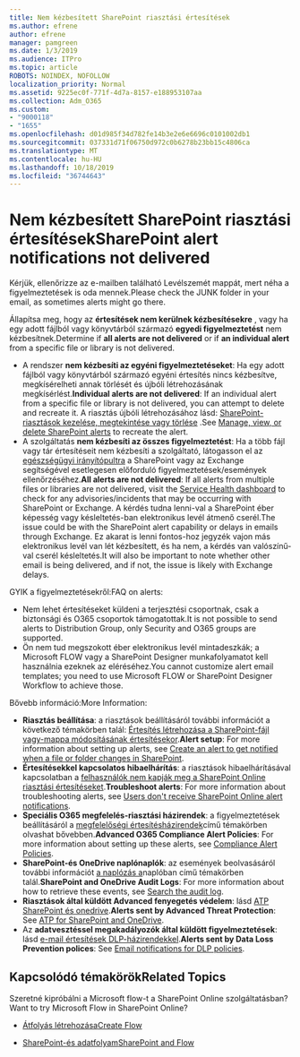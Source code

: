 ```yaml
---
title: Nem kézbesített SharePoint riasztási értesítések
ms.author: efrene
author: efrene
manager: pamgreen
ms.date: 1/3/2019
ms.audience: ITPro
ms.topic: article
ROBOTS: NOINDEX, NOFOLLOW
localization_priority: Normal
ms.assetid: 9225ec0f-771f-4d7a-8157-e188953107aa
ms.collection: Adm_O365
ms.custom:
- "9000118"
- "1655"
ms.openlocfilehash: d01d985f34d782fe14b3e2e6e6696c0101002db1
ms.sourcegitcommit: 037331d71f06750d972c0b6278b23bb15c4806ca
ms.translationtype: MT
ms.contentlocale: hu-HU
ms.lasthandoff: 10/18/2019
ms.locfileid: "36744643"
---
```

# <a name="sharepoint-alert-notifications-not-delivered"></a><span data-ttu-id="a7699-102">Nem kézbesített SharePoint riasztási értesítések</span><span class="sxs-lookup"><span data-stu-id="a7699-102">SharePoint alert notifications not delivered</span></span>

<span data-ttu-id="a7699-103">Kérjük, ellenőrizze az e-mailben található Levélszemét mappát, mert néha a figyelmeztetések is oda mennek.</span><span class="sxs-lookup"><span data-stu-id="a7699-103">Please check the JUNK folder in your email, as sometimes alerts might go there.</span></span>

<span data-ttu-id="a7699-104">Állapítsa meg, hogy az **értesítések nem kerülnek kézbesítésekre** , vagy ha egy adott fájlból vagy könyvtárból származó **egyedi figyelmeztetést** nem kézbesítnek.</span><span class="sxs-lookup"><span data-stu-id="a7699-104">Determine if **all alerts are not delivered** or if **an individual alert** from a specific file or library is not delivered.</span></span>

- <span data-ttu-id="a7699-105">A rendszer **nem kézbesíti az egyéni figyelmeztetéseket**: Ha egy adott fájlból vagy könyvtárból származó egyéni értesítés nincs kézbesítve, megkísérelheti annak törlését és újbóli létrehozásának megkísérlést.</span><span class="sxs-lookup"><span data-stu-id="a7699-105">**Individual alerts are not delivered**: If an individual alert from a specific file or library is not delivered, you can attempt to delete and recreate it.</span></span> <span data-ttu-id="a7699-106">A riasztás újbóli létrehozásához lásd: [SharePoint-riasztások kezelése, megtekintése vagy törlése](https://support.office.com/article/manage-view-or-delete-sharepoint-alerts-99dfb19c-9a90-4a8c-aba1-aa8c8afb0de2?ui=en-US&rs=&ad=US#ID0EAADAAA=Online) .</span><span class="sxs-lookup"><span data-stu-id="a7699-106">See [Manage, view, or delete SharePoint alerts](https://support.office.com/article/manage-view-or-delete-sharepoint-alerts-99dfb19c-9a90-4a8c-aba1-aa8c8afb0de2?ui=en-US&rs=&ad=US#ID0EAADAAA=Online) to recreate the alert.</span></span>
- <span data-ttu-id="a7699-107">A szolgáltatás **nem kézbesíti az összes figyelmeztetést**: Ha a több fájl vagy tár értesítéseit nem kézbesíti a szolgáltató, látogasson el az [egészségügyi irányítópultra](https://admin.microsoft.com/AdminPortal/Home#/servicehealth) a SharePoint vagy az Exchange segítségével esetlegesen előforduló figyelmeztetések/események ellenőrzéséhez.</span><span class="sxs-lookup"><span data-stu-id="a7699-107">**All alerts are not delivered**: If all alerts from multiple files or libraries are not delivered, visit the [Service Health dashboard](https://admin.microsoft.com/AdminPortal/Home#/servicehealth) to check for any advisories/incidents that may be occurring with SharePoint or Exchange.</span></span> <span data-ttu-id="a7699-108">A kérdés tudna lenni-val a SharePoint éber képesség vagy késleltetés-ban elektronikus levél átmenő cserél.</span><span class="sxs-lookup"><span data-stu-id="a7699-108">The issue could be with the SharePoint alert capability or delays in emails through Exchange.</span></span> <span data-ttu-id="a7699-109">Ez akarat is lenni fontos-hoz jegyzék vajon más elektronikus levél van lét kézbesített, és ha nem, a kérdés van valószínű-val cserél késleltetés.</span><span class="sxs-lookup"><span data-stu-id="a7699-109">It will also be important to note whether other email is being delivered, and if not, the issue is likely with Exchange delays.</span></span>

<span data-ttu-id="a7699-110">GYIK a figyelmeztetésekről:</span><span class="sxs-lookup"><span data-stu-id="a7699-110">FAQ on alerts:</span></span>

- <span data-ttu-id="a7699-111">Nem lehet értesítéseket küldeni a terjesztési csoportnak, csak a biztonsági és O365 csoportok támogatottak.</span><span class="sxs-lookup"><span data-stu-id="a7699-111">It is not possible to send alerts to Distribution Group, only Security and O365 groups are supported.</span></span>
- <span data-ttu-id="a7699-112">Ön nem tud megszokott éber elektronikus levél mintadeszkák; a Microsoft FLOW vagy a SharePoint Designer munkafolyamatot kell használnia ezeknek az eléréséhez.</span><span class="sxs-lookup"><span data-stu-id="a7699-112">You cannot customize alert email templates; you need to use Microsoft FLOW or SharePoint Designer Workflow to achieve those.</span></span>

<span data-ttu-id="a7699-113">Bővebb információ:</span><span class="sxs-lookup"><span data-stu-id="a7699-113">More Information:</span></span>

- <span data-ttu-id="a7699-114">**Riasztás beállítása**: a riasztások beállításáról további információt a következő témakörben talál: [Értesítés létrehozása a SharePoint-fájl vagy-mappa módosításának értesítésekor](https://support.office.com/article/create-an-alert-to-get-notified-when-a-file-or-folder-changes-in-sharepoint-e5a79e7b-a146-46da-a9ef-d65409ba8918).</span><span class="sxs-lookup"><span data-stu-id="a7699-114">**Alert setup**: For more information about setting up alerts, see [Create an alert to get notified when a file or folder changes in SharePoint](https://support.office.com/article/create-an-alert-to-get-notified-when-a-file-or-folder-changes-in-sharepoint-e5a79e7b-a146-46da-a9ef-d65409ba8918).</span></span>
- <span data-ttu-id="a7699-115">**Értesítésekkel kapcsolatos hibaelhárítás**: a riasztások hibaelhárításával kapcsolatban a [felhasználók nem kapják meg a SharePoint Online riasztási értesítéseket](https://docs.microsoft.com/sharepoint/support/sites/no-alert-notifications).</span><span class="sxs-lookup"><span data-stu-id="a7699-115">**Troubleshoot alerts**: For more information about troubleshooting alerts, see [Users don't receive SharePoint Online alert notifications](https://docs.microsoft.com/sharepoint/support/sites/no-alert-notifications).</span></span>
- <span data-ttu-id="a7699-116">**Speciális O365 megfelelés-riasztási házirendek**: a figyelmeztetések beállításáról a [megfelelőségi értesítésházirendek](https://docs.microsoft.com/office365/securitycompliance/alert-policies)című témakörben olvashat bővebben.</span><span class="sxs-lookup"><span data-stu-id="a7699-116">**Advanced O365 Compliance Alert Policies**: For more information about setting up these alerts, see [Compliance Alert Policies](https://docs.microsoft.com/office365/securitycompliance/alert-policies).</span></span>
- <span data-ttu-id="a7699-117">**SharePoint-és OneDrive naplónaplók**: az események beolvasásáról további információt [a naplózás a](https://docs.microsoft.com/office365/securitycompliance/search-the-audit-log-in-security-and-compliance#search-the-audit-log)naplóban című témakörben talál.</span><span class="sxs-lookup"><span data-stu-id="a7699-117">**SharePoint and OneDrive Audit Logs**: For more information about how to retrieve these events, see [Search the audit log](https://docs.microsoft.com/office365/securitycompliance/search-the-audit-log-in-security-and-compliance#search-the-audit-log).</span></span>
- <span data-ttu-id="a7699-118">**Riasztások által küldött Advanced fenyegetés védelem**: lásd [ATP SharePoint és onedrive](https://docs.microsoft.com/office365/securitycompliance/atp-for-spo-odb-and-teams).</span><span class="sxs-lookup"><span data-stu-id="a7699-118">**Alerts sent by Advanced Threat Protection**: See [ATP for SharePoint and OneDrive](https://docs.microsoft.com/office365/securitycompliance/atp-for-spo-odb-and-teams).</span></span>
- <span data-ttu-id="a7699-119">Az **adatvesztéssel megakadályozók által küldött figyelmeztetések**: lásd [e-mail értesítések DLP-házirendekkel](https://docs.microsoft.com/office365/securitycompliance/use-notifications-and-policy-tips).</span><span class="sxs-lookup"><span data-stu-id="a7699-119">**Alerts sent by Data Loss Prevention polices**: See [Email notifications for DLP policies](https://docs.microsoft.com/office365/securitycompliance/use-notifications-and-policy-tips).</span></span>

## <a name="related-topics"></a><span data-ttu-id="a7699-120">Kapcsolódó témakörök</span><span class="sxs-lookup"><span data-stu-id="a7699-120">Related Topics</span></span>

<span data-ttu-id="a7699-121">Szeretné kipróbálni a Microsoft flow-t a SharePoint Online szolgáltatásban?</span><span class="sxs-lookup"><span data-stu-id="a7699-121">Want to try Microsoft Flow in SharePoint Online?</span></span>

- [<span data-ttu-id="a7699-122">Átfolyás létrehozása</span><span class="sxs-lookup"><span data-stu-id="a7699-122">Create Flow</span></span>](https://support.office.com/article/a9c3e03b-0654-46af-a254-20252e580d01)

- [<span data-ttu-id="a7699-123">SharePoint-és adatfolyam</span><span class="sxs-lookup"><span data-stu-id="a7699-123">SharePoint and Flow</span></span>](https://flow.microsoft.com//blog/sharepoint-and-flow/)
